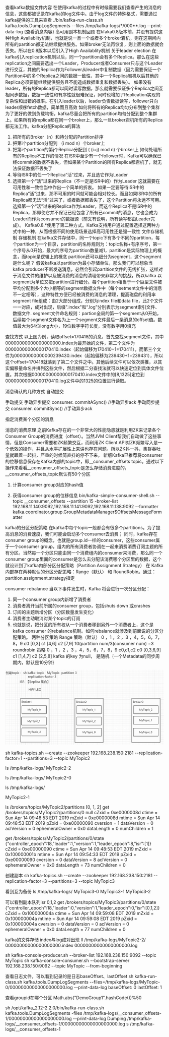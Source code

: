 查看kafka数据文件内容
在使用kafka的过程中有时候需要我们查看产生的消息的信息，这些都被记录在kafka的log文件中。由于log文件的特殊格式，需要通过kafka提供的工具来查看
./bin/kafka-run-class.sh kafka.tools.DumpLogSegments --files /tmp/kafka-logs/*/000**.log  --print-data-log {查看消息内容}
高可用副本机制回顾
在kfaka0.8版本前，并没有提供这种High Availablity机制，也就是说一旦一个或者多个broker宕机，则在这期间内所有的partition都无法继续提供服务。如果broker无法再恢复，则上面的数据就会丢失。所以在0.8版本以后引入了High Availablity机制
关于leader election
在kafka引入replication机制以后，同一个partition会有多个Replica。那么在这些replication之间需要选出一个Leader，Producer或者Consumer只与这个Leader进行交互，其他的Replica作为Follower从leader中复制数据（因为需要保证一个Partition中的多个Replica之间的数据一致性，其中一个Replica宕机以后其他的Replica必须要能继续提供服务且不能造成数据重复和数据丢失）。 如果没有leader，所有的Replica都可以同时读写数据，那么就需要保证多个Replica之间互相同步数据，数据一致性和有序性就很难保证，同时也增加了Replication实现的复杂性和出错的概率。在引入leader以后，leader负责数据读写，follower只向leader顺序fetch数据，简单而且高效
如何将所有的Replica均匀分布到整个集群
为了更好的做到负载均衡，kafka尽量会把所有的partition均匀分配到整个集群上。如果所有的replica都在同一个broker上，那么一旦broker宕机所有的Replica都无法工作。kafka分配Replica的算法
1.	把所有的Broker（n）和待分配的Partition排序
2.	把第i个partition分配到 （i mod n）个broker上
3.	把第i个partition的第j个Replica分配到 ( (i+j) mod n) 个broker上
如何处理所有的Replica不工作的情况
在ISR中至少有一个follower时，Kafka可以确保已经commit的数据不丢失，但如果某个Partition的所有Replica都宕机了，就无法保证数据不丢失了
1.	等待ISR中的任一个Replica“活”过来，并且选它作为Leader
2.	选择第一个“活”过来的Replica（不一定是ISR中的）作为Leader
这就需要在可用性和一致性当中作出一个简单的折衷。
如果一定要等待ISR中的Replica“活”过来，那不可用的时间就可能会相对较长。而且如果ISR中的所有Replica都无法“活”过来了，或者数据都丢失了，这个Partition将永远不可用。
选择第一个“活”过来的Replica作为Leader，而这个Replica不是ISR中的Replica，那即使它并不保证已经包含了所有已commit的消息，它也会成为Leader而作为consumer的数据源（前文有说明，所有读写都由Leader完成）。
Kafka0.8.*使用了第二种方式。Kafka支持用户通过配置选择这两种方式中的一种，从而根据不同的使用场景选择高可用性还是强一致性
文件存储机制
存储机制
在kafka文件存储中，同一个topic下有多个不同的partition，每个partition为一个目录，partition的名称规则为：topic名称+有序序号，第一个序号从0开始，最大的序号为partition数量减1，partition是实际物理上的概念，而topic是逻辑上的概念
partition还可以细分为segment，这个segment是什么呢？ 假设kafka以partition为最小存储单位，那么我们可以想象当kafka producer不断发送消息，必然会引起partition文件的无线扩张，这样对于消息文件的维护以及被消费的消息的清理带来非常大的挑战，所以kafka 以segment为单位又把partition进行细分。每个partition相当于一个巨型文件被平均分配到多个大小相等的segment数据文件中（每个setment文件中的消息不一定相等），这种特性方便已经被消费的消息的清理，提高磁盘的利用率
segment file组成：由2大部分组成，分别为index file和data file，此2个文件一一对应，成对出现，后缀".index"和“.log”分别表示为segment索引文件、数据文件.
segment文件命名规则：partion全局的第一个segment从0开始，后续每个segment文件名为上一个segment文件最后一条消息的offset值。数值最大为64位long大小，19位数字字符长度，没有数字用0填充




















查找方式
以上图为例，读取offset=170418的消息，首先查找segment文件，其中00000000000000000000.index为最开始的文件，第二个文件为00000000000000170410.index（起始偏移为170410+1=170411），而第三个文件为00000000000000239430.index（起始偏移为239430+1=239431），所以这个offset=170418就落到了第二个文件之中。其他后续文件可以依次类推，以其实偏移量命名并排列这些文件，然后根据二分查找法就可以快速定位到具体文件位置。其次根据00000000000000170410.index文件中的[8,1325]定位到00000000000000170410.log文件中的1325的位置进行读取。


消息确认的几种方式
自动提交
 
手动提交
手动异步提交
consumer. commitASync() //手动异步ack
手动同步提交
consumer. commitSync() //手动异步ack

指定消费某个分区的消息
 
消息的消费原理
之前Kafka存在的一个非常大的性能隐患就是利用ZK来记录各个Consumer Group的消费进度（offset）。当然JVM Client帮我们自动做了这些事情，但是Consumer需要和ZK频繁交互，而利用ZK Client API对ZK频繁写入是一个低效的操作，并且从水平扩展性上来讲也存在问题。所以ZK抖一抖，集群吞吐量就跟着一起抖，严重的时候简直抖的停不下来。
新版Kafka已推荐将consumer的位移信息保存在Kafka内部的topic中，即__consumer_offsets topic。通过以下操作来看看__consumer_offsets_topic是怎么存储消费进度的，__consumer_offsets_topic默认有50个分区
1.	计算consumer group对应的hash值
 
2.	获得consumer group的位移信息
 bin/kafka-simple-consumer-shell.sh --topic __consumer_offsets --partition 15 -broker-list 192.168.11.140:9092,192.168.11.141:9092,192.168.11.138:9092 --formatter kafka.coordinator.group.GroupMetadataManager\$OffsetsMessageFormatter

kafka的分区分配策略
在kafka中每个topic一般都会有很多个partitions。为了提高消息的消费速度，我们可能会启动多个consumer去消费； 同时，kafka存在consumer group的概念，也就是group.id一样的consumer，这些consumer属于一个consumer group，组内的所有消费者协调在一起来消费消费订阅主题的所有分区。当然每一个分区只能由同一个消费组内的consumer来消费，那么同一个consumer group里面的consumer是怎么去分配该消费哪个分区里的数据，这个就设计到了kafka内部分区分配策略（Partition Assignment Strategy）
在 Kafka 内部存在两种默认的分区分配策略：Range（默认） 和 RoundRobin。通过：partition.assignment.strategy指定

consumer rebalance
当以下事件发生时，Kafka 将会进行一次分区分配：
1.	同一个consumer group内新增了消费者
2.	消费者离开当前所属的consumer group，包括shuts down 或crashes
3.	订阅的主题新增分区（分区数量发生变化）
4.	消费者主动取消对某个topic的订阅
5.	也就是说，把分区的所有权从一个消费者移到另外一个消费者上，这个是kafka consumer 的rebalance机制。如何rebalance就涉及到前面说的分区分配策略。
两种分区策略
Range 策略（默认）
0 ，1 ，2 ，3 ，4，5，6，7，8，9
c0 [0,3] c1 [4,6] c2 [7,9]
10(partition num/3(consumer num) =3
roundrobin 策略
0 ，1 ，2 ，3 ，4，5，6，7，8，9
c0,c1,c2
c0 [0,3,6,9]
c1 [1,4,7]
c2 [2,5,8]
kafka 的key 为null， 是随机｛一个Metadata的同步周期内，默认是10分钟｝




![kafka](kafka/rule.png)


sh kafka-topics.sh --create --zookeeper 192.168.238.150:2181 --replication-factor=1 --partitions=3 --topic MyTopic2

ls /tmp/kafka-logs/
MyTopic2-2

ls /tmp/kafka-logs/
MyTopic2-0

ls /tmp/kafka-logs/

MyTopic2-1

ls /brokers/topics/MyTopic2/partitions 
[0, 1, 2]
get /brokers/topics/MyTopic2/partitions/0
null
cZxid = 0xe0000008d
ctime = Sun Apr 14 09:48:53 EDT 2019
mZxid = 0xe0000008d
mtime = Sun Apr 14 09:48:53 EDT 2019
pZxid = 0xe00000090
cversion = 1
dataVersion = 0
aclVersion = 0
ephemeralOwner = 0x0
dataLength = 0
numChildren = 1

get /brokers/topics/MyTopic2/partitions/0/state
{"controller_epoch":18,"leader":1,"version":1,"leader_epoch":8,"isr":[1]}
cZxid = 0xe00000090
ctime = Sun Apr 14 09:48:53 EDT 2019
mZxid = 0x100000001b
mtime = Sun Apr 14 09:54:33 EDT 2019
pZxid = 0xe00000090
cversion = 0
dataVersion = 8
aclVersion = 0
ephemeralOwner = 0x0
dataLength = 73
numChildren = 0

创建副本
sh kafka-topics.sh --create --zookeeper 192.168.238.150:2181 --replication-factor=3 --partitions=3 --topic MyTopic3

看到互为备份
ls /tmp/kafka-logs/
MyTopic3-0
MyTopic3-1
MyTopic3-2

可以看到副本队列isr 0,1,2
get /brokers/topics/MyTopic3/partitions/0/state
{"controller_epoch":18,"leader":0,"version":1,"leader_epoch":0,"isr":[0,1,2]}
cZxid = 0x100000004a
ctime = Sun Apr 14 09:59:08 EDT 2019
mZxid = 0x100000004a
mtime = Sun Apr 14 09:59:08 EDT 2019
pZxid = 0x100000004a
cversion = 0
dataVersion = 0
aclVersion = 0
ephemeralOwner = 0x0
dataLength = 77
numChildren = 0

kafka的文件存储
index与log成对出现
ll /tmp/kafka-logs/MyTopic2-2/
00000000000000000000.index
00000000000000000000.log

sh kafka-console-producer.sh --broker-list 192.168.238.150:9092 --topic MyTopic
sh kafka-console-consumer.sh --bootstrap-server 192.168.238.150:9092 --topic MyTopic --from-beginning

查看日志文件，可以看到记录的是日志baseOffset、lastOffset
sh kafka-run-class.sh kafka.tools.DumpLogSegments --files=/tmp/kafka-logs/MyTopic-0/00000000000000000000.log --print-data-log
baseOffset: 0 lastOffset: 1

查看groupid在哪个分区
Math.abs("DemoGroup1".hashCode())%50

sh /opt/kafka_2.12-2.2.0/bin/kafka-run-class.sh kafka.tools.DumpLogSegments -files /tmp/kafka-logs/__consumer_offsets-1/00000000000000000000.log --print-data-log
Dumping /tmp/kafka-logs/__consumer_offsets-1/00000000000000000000.log
s /tmp/kafka-logs/__consumer_offsets-1





